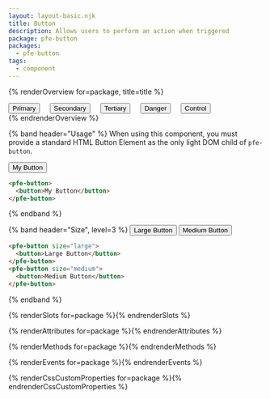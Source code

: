 ```yaml
---
layout: layout-basic.njk
title: Button
description: Allows users to perform an action when triggered
package: pfe-button
packages:
  - pfe-button
tags:
  - component
---
```


<style>
.overview-buttons pfe-button {
  margin-right: 16px;
  margin-bottom: 16px;
}
</style>

{% renderOverview for=package, title=title %}
  <div class="overview-buttons">
    <pfe-button>
      <button>Primary</button>
    </pfe-button>
    <pfe-button variant="secondary">
      <button>Secondary</button>
    </pfe-button>
    <pfe-button variant="tertiary">
      <button>Tertiary</button>
    </pfe-button>
    <pfe-button variant="danger">
      <button>Danger</button>
    </pfe-button>
    <pfe-button variant="control">
      <button>Control</button>
    </pfe-button>
  </div>
{% endrenderOverview %}

{% band header="Usage" %}
  When using this component, you must provide a standard HTML Button Element as the only light DOM child of `pfe-button`.

  <pfe-button>
    <button>My Button</button>
  </pfe-button>

  ```html
  <pfe-button>
    <button>My Button</button>
  </pfe-button>
  ```
{% endband %}

{% band header="Size", level=3 %}
  <pfe-button size="large">
    <button>Large Button</button>
  </pfe-button>
  <pfe-button size="medium">
    <button>Medium Button</button>
  </pfe-button>

  ```html
  <pfe-button size="large">
    <button>Large Button</button>
  </pfe-button>
  <pfe-button size="medium">
    <button>Medium Button</button>
  </pfe-button>
  ```
{% endband %}

{% renderSlots for=package %}{% endrenderSlots %}

{% renderAttributes for=package %}{% endrenderAttributes %}

{% renderMethods for=package %}{% endrenderMethods %}

{% renderEvents for=package %}{% endrenderEvents %}

{% renderCssCustomProperties for=package %}{% endrenderCssCustomProperties %}
